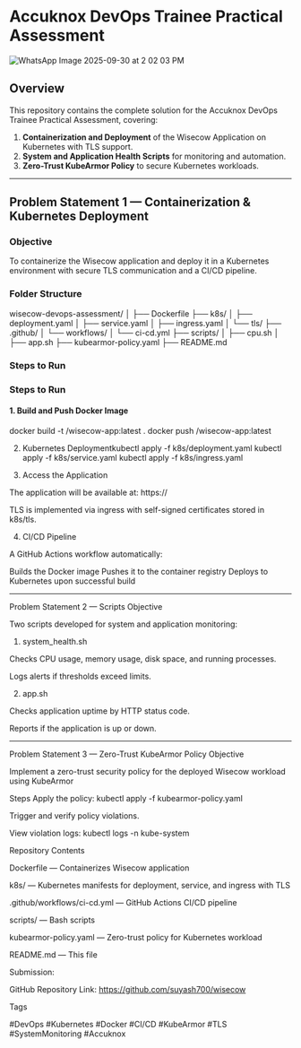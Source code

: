 # Accuknox DevOps Trainee Practical Assessment


![WhatsApp Image 2025-09-30 at 2 02 03 PM](https://github.com/user-attachments/assets/9b4a4ef1-3c89-490e-b2fc-f0f7598a75f3)


## Overview
This repository contains the complete solution for the Accuknox DevOps Trainee Practical Assessment, covering:

1. **Containerization and Deployment** of the Wisecow Application on Kubernetes with TLS support.  
2. **System and Application Health Scripts** for monitoring and automation.  
3. **Zero-Trust KubeArmor Policy** to secure Kubernetes workloads.

---

## Problem Statement 1 — Containerization & Kubernetes Deployment

### Objective
To containerize the Wisecow application and deploy it in a Kubernetes environment with secure TLS communication and a CI/CD pipeline.

### Folder Structure
wisecow-devops-assessment/
│
├── Dockerfile
├── k8s/
│ ├── deployment.yaml
│ ├── service.yaml
│ ├── ingress.yaml
│ └── tls/
├── .github/
│ └── workflows/
│ └── ci-cd.yml
├── scripts/
│ ├── cpu.sh
│ ├── app.sh
├── kubearmor-policy.yaml
├── README.md


### Steps to Run


### Steps to Run

#### 1. Build and Push Docker Image

docker build -t <dockerhub-username>/wisecow-app:latest .
docker push <dockerhub-username>/wisecow-app:latest

2. Kubernetes Deploymentkubectl
apply -f k8s/deployment.yaml
kubectl apply -f k8s/service.yaml
kubectl apply -f k8s/ingress.yaml

3. Access the Application

The application will be available at:
https://<your-domain-or-minikube-ip>

TLS is implemented via ingress with self-signed certificates stored in k8s/tls.

4. CI/CD Pipeline

A GitHub Actions workflow automatically:

Builds the Docker image
Pushes it to the container registry
Deploys to Kubernetes upon successful build


---------------------------------------------------------------

Problem Statement 2 — Scripts
Objective

Two scripts developed for system and application monitoring:

1. system_health.sh

Checks CPU usage, memory usage, disk space, and running processes.

Logs alerts if thresholds exceed limits.

2. app.sh

Checks application uptime by HTTP status code.

Reports if the application is up or down.

------------------------------------------------------------------

Problem Statement 3 — Zero-Trust KubeArmor Policy
Objective

Implement a zero-trust security policy for the deployed Wisecow workload using KubeArmor

Steps
Apply the policy:
kubectl apply -f kubearmor-policy.yaml

Trigger and verify policy violations.

View violation logs:
kubectl logs -n kube-system <kubearmor-pod-name>


Repository Contents

Dockerfile — Containerizes Wisecow application

k8s/ — Kubernetes manifests for deployment, service, and ingress with TLS

.github/workflows/ci-cd.yml — GitHub Actions CI/CD pipeline

scripts/ — Bash scripts 

kubearmor-policy.yaml — Zero-trust policy for Kubernetes workload

README.md — This file


Submission:

GitHub Repository Link:
https://github.com/suyash700/wisecow

Tags

#DevOps #Kubernetes #Docker #CI/CD #KubeArmor #TLS #SystemMonitoring #Accuknox
